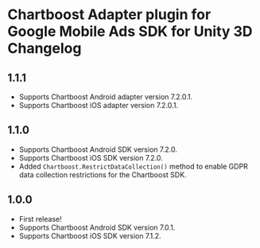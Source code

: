 # Chartboost Adapter plugin for Google Mobile Ads SDK for Unity 3D Changelog

## 1.1.1
- Supports Chartboost Android adapter version 7.2.0.1.
- Supports Chartboost iOS adapter version 7.2.0.1.

## 1.1.0
- Supports Chartboost Android SDK version 7.2.0.
- Supports Chartboost iOS SDK version 7.2.0.
- Added `Chartboost.RestrictDataCollection()` method to enable GDPR data collection restrictions for the Chartboost SDK.

## 1.0.0
- First release!
- Supports Chartboost Android SDK version 7.0.1.
- Supports Chartboost iOS SDK version 7.1.2.
